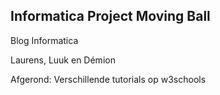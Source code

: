 ## Informatica Project Moving Ball

Blog Informatica 

Laurens, Luuk en Démion 

Afgerond: Verschillende tutorials op w3schools 
